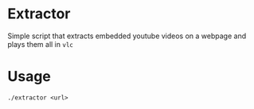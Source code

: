 # Extractor

Simple script that extracts embedded youtube videos on a webpage and plays them all in `vlc`

# Usage

    ./extractor <url>
